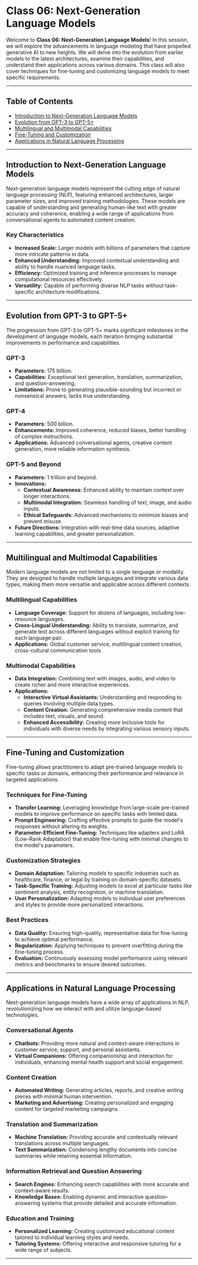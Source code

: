 # Class 06: Next-Generation Language Models

Welcome to **Class 06: Next-Generation Language Models**! In this session, we will explore the advancements in language modeling that have propelled generative AI to new heights. We will delve into the evolution from earlier models to the latest architectures, examine their capabilities, and understand their applications across various domains. This class will also cover techniques for fine-tuning and customizing language models to meet specific requirements.

---

## Table of Contents

- [Introduction to Next-Generation Language Models](#introduction-to-next-generation-language-models)
- [Evolution from GPT-3 to GPT-5+](#evolution-from-gpt-3-to-gpt-5)
- [Multilingual and Multimodal Capabilities](#multilingual-and-multimodal-capabilities)
- [Fine-Tuning and Customization](#fine-tuning-and-customization)
- [Applications in Natural Language Processing](#applications-in-natural-language-processing)

---

## Introduction to Next-Generation Language Models

Next-generation language models represent the cutting edge of natural language processing (NLP), featuring enhanced architectures, larger parameter sizes, and improved training methodologies. These models are capable of understanding and generating human-like text with greater accuracy and coherence, enabling a wide range of applications from conversational agents to automated content creation.

### Key Characteristics

- **Increased Scale:** Larger models with billions of parameters that capture more intricate patterns in data.
- **Enhanced Understanding:** Improved contextual understanding and ability to handle nuanced language tasks.
- **Efficiency:** Optimized training and inference processes to manage computational resources effectively.
- **Versatility:** Capable of performing diverse NLP tasks without task-specific architecture modifications.

---

## Evolution from GPT-3 to GPT-5+

The progression from GPT-3 to GPT-5+ marks significant milestones in the development of language models, each iteration bringing substantial improvements in performance and capabilities.

### GPT-3

- **Parameters:** 175 billion.
- **Capabilities:** Exceptional text generation, translation, summarization, and question-answering.
- **Limitations:** Prone to generating plausible-sounding but incorrect or nonsensical answers; lacks true understanding.

### GPT-4

- **Parameters:** 500 billion.
- **Enhancements:** Improved coherence, reduced biases, better handling of complex instructions.
- **Applications:** Advanced conversational agents, creative content generation, more reliable information synthesis.

### GPT-5 and Beyond

- **Parameters:** 1 trillion and beyond.
- **Innovations:**
  - **Contextual Awareness:** Enhanced ability to maintain context over longer interactions.
  - **Multimodal Integration:** Seamless handling of text, image, and audio inputs.
  - **Ethical Safeguards:** Advanced mechanisms to minimize biases and prevent misuse.
- **Future Directions:** Integration with real-time data sources, adaptive learning capabilities, and greater personalization.

---

## Multilingual and Multimodal Capabilities

Modern language models are not limited to a single language or modality. They are designed to handle multiple languages and integrate various data types, making them more versatile and applicable across different contexts.

### Multilingual Capabilities

- **Language Coverage:** Support for dozens of languages, including low-resource languages.
- **Cross-Lingual Understanding:** Ability to translate, summarize, and generate text across different languages without explicit training for each language pair.
- **Applications:** Global customer service, multilingual content creation, cross-cultural communication tools.

### Multimodal Capabilities

- **Data Integration:** Combining text with images, audio, and video to create richer and more interactive experiences.
- **Applications:**
  - **Interactive Virtual Assistants:** Understanding and responding to queries involving multiple data types.
  - **Content Creation:** Generating comprehensive media content that includes text, visuals, and sound.
  - **Enhanced Accessibility:** Creating more inclusive tools for individuals with diverse needs by integrating various sensory inputs.

---

## Fine-Tuning and Customization

Fine-tuning allows practitioners to adapt pre-trained language models to specific tasks or domains, enhancing their performance and relevance in targeted applications.

### Techniques for Fine-Tuning

- **Transfer Learning:** Leveraging knowledge from large-scale pre-trained models to improve performance on specific tasks with limited data.
- **Prompt Engineering:** Crafting effective prompts to guide the model's responses without altering its weights.
- **Parameter-Efficient Fine-Tuning:** Techniques like adapters and LoRA (Low-Rank Adaptation) that enable fine-tuning with minimal changes to the model's parameters.

### Customization Strategies

- **Domain Adaptation:** Tailoring models to specific industries such as healthcare, finance, or legal by training on domain-specific datasets.
- **Task-Specific Training:** Adjusting models to excel at particular tasks like sentiment analysis, entity recognition, or machine translation.
- **User Personalization:** Adapting models to individual user preferences and styles to provide more personalized interactions.

### Best Practices

- **Data Quality:** Ensuring high-quality, representative data for fine-tuning to achieve optimal performance.
- **Regularization:** Applying techniques to prevent overfitting during the fine-tuning process.
- **Evaluation:** Continuously assessing model performance using relevant metrics and benchmarks to ensure desired outcomes.

---

## Applications in Natural Language Processing

Next-generation language models have a wide array of applications in NLP, revolutionizing how we interact with and utilize language-based technologies.

### Conversational Agents

- **Chatbots:** Providing more natural and context-aware interactions in customer service, support, and personal assistants.
- **Virtual Companions:** Offering companionship and interaction for individuals, enhancing mental health support and social engagement.

### Content Creation

- **Automated Writing:** Generating articles, reports, and creative writing pieces with minimal human intervention.
- **Marketing and Advertising:** Creating personalized and engaging content for targeted marketing campaigns.

### Translation and Summarization

- **Machine Translation:** Providing accurate and contextually relevant translations across multiple languages.
- **Text Summarization:** Condensing lengthy documents into concise summaries while retaining essential information.

### Information Retrieval and Question Answering

- **Search Engines:** Enhancing search capabilities with more accurate and context-aware results.
- **Knowledge Bases:** Enabling dynamic and interactive question-answering systems that provide detailed and accurate information.

### Education and Training

- **Personalized Learning:** Creating customized educational content tailored to individual learning styles and needs.
- **Tutoring Systems:** Offering interactive and responsive tutoring for a wide range of subjects.

---
